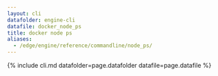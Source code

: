 ```yaml
---
layout: cli
datafolder: engine-cli
datafile: docker_node_ps
title: docker node ps
aliases:
  - /edge/engine/reference/commandline/node_ps/
---
```

<!--
This page is automatically generated from Docker's source code. If you want to
suggest a change to the text that appears here, open a ticket or pull request
in the source repository on GitHub:

https://github.com/docker/cli
-->
{% include cli.md datafolder=page.datafolder datafile=page.datafile %}
